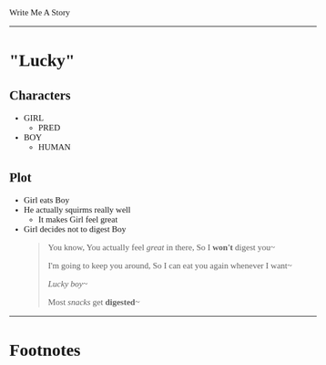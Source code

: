 <Style>
    Body {
        Font-size: 15px;
        Font-family: Verdana;
    };
</Style>

Write Me A Story
****************
"Lucky"
=======

Characters
----------
- GIRL
    - PRED
- BOY
    - HUMAN

Plot
----
- Girl eats Boy
- He actually squirms really well
    - It makes Girl feel great
- Girl decides not to digest Boy
    > You know,
    You actually feel _great_ in there,
    So I __won't__ digest you~
    >
    > I'm going to keep you around,
    So I can eat you again whenever I want~
    >
    > _Lucky boy~_
    >
    > Most _snacks_ get __digested__~
***
# Footnotes